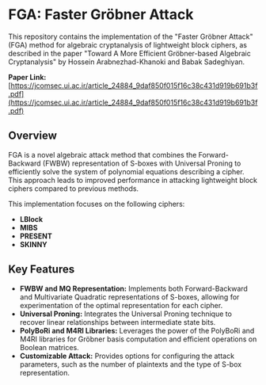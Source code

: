 # FGA: Faster Gröbner Attack

This repository contains the implementation of the "Faster Gröbner Attack" (FGA) method for algebraic cryptanalysis of lightweight block ciphers, as described in the paper "Toward A More Efficient Gröbner-based Algebraic Cryptanalysis" by Hossein Arabnezhad-Khanoki and Babak Sadeghiyan.

**Paper Link:** [https://jcomsec.ui.ac.ir/article_24884_9daf850f015f16c38c431d919b691b3f.pdf](https://jcomsec.ui.ac.ir/article_24884_9daf850f015f16c38c431d919b691b3f.pdf)

## Overview

FGA is a novel algebraic attack method that combines the Forward-Backward (FWBW) representation of S-boxes with Universal Proning to efficiently solve the system of polynomial equations describing a cipher. This approach leads to improved performance in attacking lightweight block ciphers compared to previous methods.

This implementation focuses on the following ciphers:

*   **LBlock**
*   **MIBS**
*   **PRESENT**
*   **SKINNY**

## Key Features

*   **FWBW and MQ Representation:** Implements both Forward-Backward and Multivariate Quadratic representations of S-boxes, allowing for experimentation of the optimal representation for each cipher.
*   **Universal Proning:** Integrates the Universal Proning technique to recover linear relationships between intermediate state bits.
*   **PolyBoRi and M4RI Libraries:** Leverages the power of the PolyBoRi and M4RI libraries for Gröbner basis computation and efficient operations on Boolean matrices.
*   **Customizable Attack:** Provides options for configuring the attack parameters, such as the number of plaintexts and the type of S-box representation.
